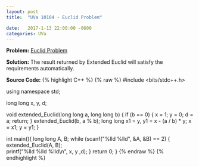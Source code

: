 ```yaml
---
layout: post
title:  "UVa 10104 - Euclid Problem"

date:   2017-1-13 22:00:00 -0600
categories: UVa
---
```


**Problem:** [Euclid Problem]

**Solution:**
The result returned by Extended Euclid will satisfy the requirements
automatically.

**Source Code:**
{% highlight C++ %}
{% raw %}
#include <bits/stdc++.h>

using namespace std;

long long x, y, d;

void extended_Euclid(long long a, long long b) {
    if (b == 0) {
        x = 1;
        y = 0;
        d = a;
        return;
    }
    extended_Euclid(b, a % b);
    long long x1 = y, y1 = x - (a / b) * y;
    x = x1;
    y = y1;
}

int main(){
    long long A, B;
    while (scanf("%lld %lld", &A, &B) == 2) {
        extended_Euclid(A, B);         
        printf("%lld %lld %lld\n", x, y ,d);
    }
    return 0;
}
{% endraw %}
{% endhighlight %}

[Euclid Problem]:https://uva.onlinejudge.org/index.php?option=com_onlinejudge&Itemid=8&category=24&page=show_problem&problem=1045
